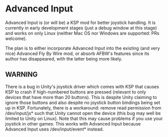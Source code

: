 # Advanced Input
Advanced Input is (or will be) a KSP mod for better joystick handling. It
is currently in early development stages (just a debug window at this
stage) and works on only Linux (neither Mac OS nor Windows are supported:
PRs welcome).

The plan is to either incorporate Advanced Input into the existing (and
very nice) Advanced Fly By Wire mod, or absorb AFBW's features since its
author has disappeared, with the latter being more likely.

## WARNING
There is a bug in Unity's joystick driver which comes with KSP that causes
KSP to crash if high-numbered buttons are pressed (relevant to only devices
that have more than 20 buttons). This is despite Unity claiming to ignore
those buttons and also despite no joystick button bindings being set up in
KSP. Fortunately, there is a workaround: remove read permission from
/dev/input/js\* such that Unity cannot open the device (this bug may well be
limited to Unity on Linux). Note that this may cause problems if you use
your joystick in other games. This works with Advanced Input because
Advanced Input uses /dev/input/event\* instead.
